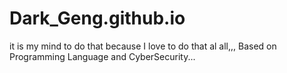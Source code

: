 # Dark_Geng.github.io
it is my mind to do that because I love to do that al all,,,
Based on Programming Language and CyberSecurity...
